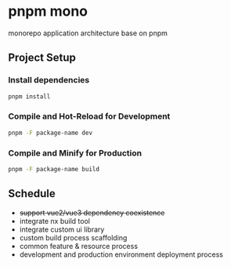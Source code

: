 # pnpm mono

monorepo application architecture base on pnpm

## Project Setup

### Install dependencies

```sh
pnpm install
```

### Compile and Hot-Reload for Development

```sh
pnpm -F package-name dev
```

### Compile and Minify for Production

```sh
pnpm -F package-name build
```

## Schedule

* ~~support vue2/vue3 dependency coexistence~~
* integrate nx build tool 
* integrate custom ui library
* custom build process scaffolding
* common feature & resource process
* development and production environment deployment process
